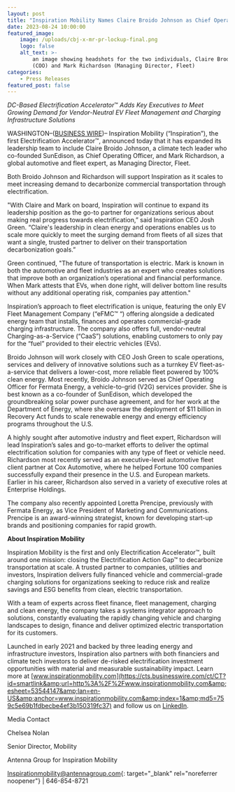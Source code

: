 ```yaml
---
layout: post
title: "Inspiration Mobility Names Claire Broido Johnson as Chief Operating Officer and Mark Richardson as Managing Director, Fleet\_"
date: 2023-08-24 10:00:00
featured_image:
    image: /uploads/cbj-x-mr-pr-lockup-final.png
    logo: false
    alt_text: >-
        an image showing headshots for the two individuals, Claire Brodo-Johnson
        (COO) and Mark Richardson (Managing Director, Fleet)
categories:
    - Press Releases
featured_post: false
---
```

*DC-Based Electrification Accelerator*™ *Adds Key Executives to Meet Growing Demand for Vendor-Neutral EV Fleet Management and Charging Infrastructure Solutions*

WASHINGTON–([BUSINESS WIRE](http://www.businesswire.com/))– Inspiration Mobility (“Inspiration”), the first Electrification Accelerator™, announced today that it has expanded its leadership team to include Claire Broido Johnson, a climate tech leader who co-founded SunEdison, as Chief Operating Officer, and Mark Richardson, a global automotive and fleet expert, as Managing Director, Fleet.

Both Broido Johnson and Richardson will support Inspiration as it scales to meet increasing demand to decarbonize commercial transportation through electrification.

"With Claire and Mark on board, Inspiration will continue to expand its leadership position as the go-to partner for organizations serious about making real progress towards electrification,” said Inspiration CEO Josh Green. “Claire's leadership in clean energy and operations enables us to scale more quickly to meet the surging demand from fleets of all sizes that want a single, trusted partner to deliver on their transportation decarbonization goals.”

Green continued, "The future of transportation is electric. Mark is known in both the automotive and fleet industries as an expert who creates solutions that improve both an organization’s operational and financial performance. When Mark attests that EVs, when done right, will deliver bottom line results without any additional operating risk, companies pay attention."

Inspiration’s approach to fleet electrification is unique, featuring the only EV Fleet Management Company (“eFMC™ “) offering alongside a dedicated energy team that installs, finances and operates commercial-grade charging infrastructure. The company also offers full, vendor-neutral Charging-as-a-Service (“CaaS”) solutions, enabling customers to only pay for the “fuel” provided to their electric vehicles (EVs).

Broido Johnson will work closely with CEO Josh Green to scale operations, services and delivery of innovative solutions such as a turnkey EV fleet-as-a-service that delivers a lower-cost, more reliable fleet powered by 100% clean energy. Most recently, Broido Johnson served as Chief Operating Officer for Fermata Energy, a vehicle-to-grid (V2G) services provider. She is best known as a co-founder of SunEdison, which developed the groundbreaking solar power purchase agreement, and for her work at the Department of Energy, where she oversaw the deployment of $11 billion in Recovery Act funds to scale renewable energy and energy efficiency programs throughout the U.S.

A highly sought after automotive industry and fleet expert, Richardson will lead Inspiration’s sales and go-to-market efforts to deliver the optimal electrification solution for companies with any type of fleet or vehicle need. Richardson most recently served as an executive-level automotive fleet client partner at Cox Automotive, where he helped Fortune 100 companies successfully expand their presence in the U.S. and European markets. Earlier in his career, Richardson also served in a variety of executive roles at Enterprise Holdings.

The company also recently appointed Loretta Prencipe, previously with Fermata Energy, as Vice President of Marketing and Communications. Prencipe is an award-winning strategist, known for developing start-up brands and positioning companies for rapid growth.

**About Inspiration Mobility**

Inspiration Mobility is the first and only Electrification Accelerator™, built around one mission: closing the Electrification Action Gap™ to decarbonize transportation at scale. A trusted partner to companies, utilities and investors, Inspiration delivers fully financed vehicle and commercial-grade charging solutions for organizations seeking to reduce risk and realize savings and ESG benefits from clean, electric transportation.

With a team of experts across fleet finance, fleet management, charging and clean energy, the company takes a systems integrator approach to solutions, constantly evaluating the rapidly changing vehicle and charging landscapes to design, finance and deliver optimized electric transportation for its customers.

Launched in early 2021 and backed by three leading energy and infrastructure investors, Inspiration also partners with both financiers and climate tech investors to deliver de-risked electrification investment opportunities with material and measurable sustainability impact. Learn more at [www.inspirationmobility.com](https://cts.businesswire.com/ct/CT?id=smartlink&amp;url=http%3A%2F%2Fwww.inspirationmobility.com&amp;esheet=53544147&amp;lan=en-US&amp;anchor=www.inspirationmobility.com&amp;index=1&amp;md5=759c5e69b1fdbecbe4ef3b150319fc37) and follow us on [LinkedIn](https://cts.businesswire.com/ct/CT?id=smartlink&amp;url=https%3A%2F%2Fwww.linkedin.com%2Fcompany%2Finspirationmobility&amp;esheet=53544147&amp;lan=en-US&amp;anchor=LinkedIn&amp;index=2&amp;md5=6d6801175255689f3f1adb30a6e7331a).

Media Contact&nbsp;&nbsp;

Chelsea Nolan&nbsp;

Senior Director, Mobility&nbsp;

Antenna Group for Inspiration Mobility&nbsp;

[Inspirationmobility@antennagroup.com](mailto:Inspirationmobility@antennagroup.com){: target="_blank" rel="noreferrer noopener"} \| 646-854-8721&nbsp;